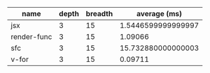 | name        | depth | breadth | average (ms)       |
| ----------- | ----- | ------- | ------------------ |
| jsx         | 3     | 15      | 1.5446599999999997 |
| render-func | 3     | 15      | 1.09066            |
| sfc         | 3     | 15      | 15.732880000000003 |
| v-for       | 3     | 15      | 0.09711            |